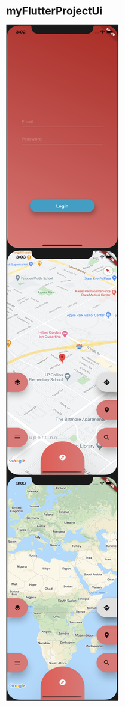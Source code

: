 # myFlutterProjectUi
<img src="screan1.png" width="300" height="600"   align="left">
<img src="screan2.png" width="300" height="600"   align="left">
<img src="screan2_2.png" width="300" height="600"  align="left">







